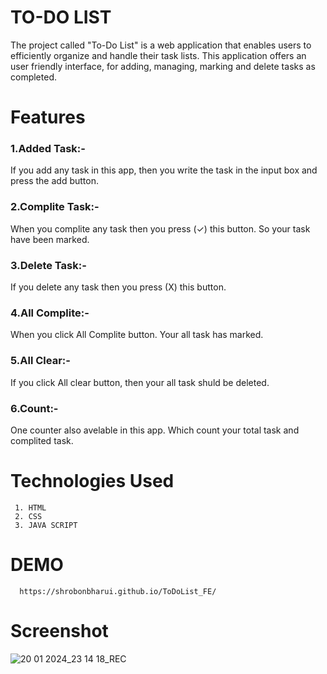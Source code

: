 # TO-DO LIST
The project called "To-Do List" is a web application that enables users to efficiently organize and handle their task lists. This application offers an user friendly interface, for adding, managing, marking and delete tasks as completed.
# Features
   ### 1.Added Task:-
   If you add any task in this app, then you write the task in the input box and press the add button.
   ### 2.Complite Task:-
   When you complite any task then you press (✓) this button. So your task have been marked.        
   ### 3.Delete Task:- 
   If you delete any task then you press (X) this button.
   ### 4.All Complite:-
   When you click All Complite button. Your all task has marked.
   ### 5.All Clear:-
   If you click All clear button, then your all task shuld be deleted.
   ### 6.Count:-
   One counter also avelable in this app. Which count your total task and complited task.
# Technologies Used
     1. HTML
     2. CSS
     3. JAVA SCRIPT
# DEMO
      https://shrobonbharui.github.io/ToDoList_FE/
# Screenshot       
![20 01 2024_23 14 18_REC](https://github.com/shrobonbharui/ToDoList_FE/assets/137638109/b92df127-d6f6-4f92-9e02-df9a76104e43)

